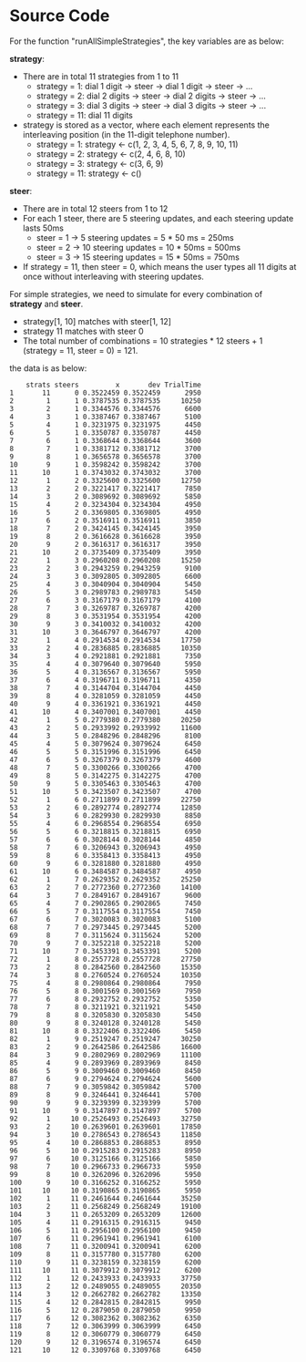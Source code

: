# Source Code

For the function "runAllSimpleStrategies", the key variables are as below:

**strategy**: 
* There are in total 11 strategies from 1 to 11
	* strategy = 1: dial 1 digit -> steer -> dial 1 digit -> steer -> ...
	* strategy = 2: dial 2 digits -> steer -> dial 2 digits -> steer -> ...
	* strategy = 3: dial 3 digits -> steer -> dial 3 digits -> steer -> ...
	* strategy = 11: dial 11 digits
* strategy is stored as a vector, where each element represents the interleaving position (in the 11-digit telephone number).
	* strategy = 1: strategy <- c(1, 2, 3, 4, 5, 6, 7, 8, 9, 10, 11)
	* strategy = 2: strategy <- c(2, 4, 6, 8, 10)
	* strategy = 3: strategy <- c(3, 6, 9)
	* strategy = 11: strategy <- c()

**steer**:
* There are in total 12 steers from 1 to 12
* For each 1 steer, there are 5 steering updates, and each steering update lasts 50ms
	* steer = 1 -> 5 steering updates = 5 * 50 ms = 250ms
	* steer = 2 -> 10 steering updates = 10 * 50ms = 500ms
	* steer = 3 -> 15 steering updates = 15 * 50ms = 750ms
* If strategy = 11, then steer = 0, which means the user types all 11 digits at once without interleaving with steering updates.

For simple strategies, we need to simulate for every combination of **strategy** and **steer**.
* strategy[1, 10] matches with steer[1, 12]
* strategy 11 matches with steer 0
* The total number of combinations = 10 strategies * 12 steers + 1 (strategy = 11, steer = 0) = 121.

the data is as below:
```
    strats steers         x       dev TrialTime
1       11      0 0.3522459 0.3522459      2950
2        1      1 0.3787535 0.3787535     10250
3        2      1 0.3344576 0.3344576      6600
4        3      1 0.3387467 0.3387467      5100
5        4      1 0.3231975 0.3231975      4450
6        5      1 0.3350787 0.3350787      4450
7        6      1 0.3368644 0.3368644      3600
8        7      1 0.3381712 0.3381712      3700
9        8      1 0.3656578 0.3656578      3700
10       9      1 0.3598242 0.3598242      3700
11      10      1 0.3743032 0.3743032      3700
12       1      2 0.3325600 0.3325600     12750
13       2      2 0.3221417 0.3221417      7850
14       3      2 0.3089692 0.3089692      5850
15       4      2 0.3234304 0.3234304      4950
16       5      2 0.3369805 0.3369805      4950
17       6      2 0.3516911 0.3516911      3850
18       7      2 0.3424145 0.3424145      3950
19       8      2 0.3616628 0.3616628      3950
20       9      2 0.3616317 0.3616317      3950
21      10      2 0.3735409 0.3735409      3950
22       1      3 0.2960208 0.2960208     15250
23       2      3 0.2943259 0.2943259      9100
24       3      3 0.3092805 0.3092805      6600
25       4      3 0.3040904 0.3040904      5450
26       5      3 0.2989783 0.2989783      5450
27       6      3 0.3167179 0.3167179      4100
28       7      3 0.3269787 0.3269787      4200
29       8      3 0.3531954 0.3531954      4200
30       9      3 0.3410032 0.3410032      4200
31      10      3 0.3646797 0.3646797      4200
32       1      4 0.2914534 0.2914534     17750
33       2      4 0.2836885 0.2836885     10350
34       3      4 0.2921881 0.2921881      7350
35       4      4 0.3079640 0.3079640      5950
36       5      4 0.3136567 0.3136567      5950
37       6      4 0.3196711 0.3196711      4350
38       7      4 0.3144704 0.3144704      4450
39       8      4 0.3281059 0.3281059      4450
40       9      4 0.3361921 0.3361921      4450
41      10      4 0.3407001 0.3407001      4450
42       1      5 0.2779380 0.2779380     20250
43       2      5 0.2933992 0.2933992     11600
44       3      5 0.2848296 0.2848296      8100
45       4      5 0.3079624 0.3079624      6450
46       5      5 0.3151996 0.3151996      6450
47       6      5 0.3267379 0.3267379      4600
48       7      5 0.3300266 0.3300266      4700
49       8      5 0.3142275 0.3142275      4700
50       9      5 0.3305463 0.3305463      4700
51      10      5 0.3423507 0.3423507      4700
52       1      6 0.2711899 0.2711899     22750
53       2      6 0.2892774 0.2892774     12850
54       3      6 0.2829930 0.2829930      8850
55       4      6 0.2968554 0.2968554      6950
56       5      6 0.3218815 0.3218815      6950
57       6      6 0.3028144 0.3028144      4850
58       7      6 0.3206943 0.3206943      4950
59       8      6 0.3358413 0.3358413      4950
60       9      6 0.3281880 0.3281880      4950
61      10      6 0.3484587 0.3484587      4950
62       1      7 0.2629352 0.2629352     25250
63       2      7 0.2772360 0.2772360     14100
64       3      7 0.2849167 0.2849167      9600
65       4      7 0.2902865 0.2902865      7450
66       5      7 0.3117554 0.3117554      7450
67       6      7 0.3020083 0.3020083      5100
68       7      7 0.2973445 0.2973445      5200
69       8      7 0.3115624 0.3115624      5200
70       9      7 0.3252218 0.3252218      5200
71      10      7 0.3453391 0.3453391      5200
72       1      8 0.2557728 0.2557728     27750
73       2      8 0.2842560 0.2842560     15350
74       3      8 0.2760524 0.2760524     10350
75       4      8 0.2980864 0.2980864      7950
76       5      8 0.3001569 0.3001569      7950
77       6      8 0.2932752 0.2932752      5350
78       7      8 0.3211921 0.3211921      5450
79       8      8 0.3205830 0.3205830      5450
80       9      8 0.3240128 0.3240128      5450
81      10      8 0.3322406 0.3322406      5450
82       1      9 0.2519247 0.2519247     30250
83       2      9 0.2642586 0.2642586     16600
84       3      9 0.2802969 0.2802969     11100
85       4      9 0.2893969 0.2893969      8450
86       5      9 0.3009460 0.3009460      8450
87       6      9 0.2794624 0.2794624      5600
88       7      9 0.3059842 0.3059842      5700
89       8      9 0.3246441 0.3246441      5700
90       9      9 0.3239399 0.3239399      5700
91      10      9 0.3147897 0.3147897      5700
92       1     10 0.2526493 0.2526493     32750
93       2     10 0.2639601 0.2639601     17850
94       3     10 0.2786543 0.2786543     11850
95       4     10 0.2868853 0.2868853      8950
96       5     10 0.2915283 0.2915283      8950
97       6     10 0.3125166 0.3125166      5850
98       7     10 0.2966733 0.2966733      5950
99       8     10 0.3262096 0.3262096      5950
100      9     10 0.3166252 0.3166252      5950
101     10     10 0.3190865 0.3190865      5950
102      1     11 0.2461644 0.2461644     35250
103      2     11 0.2568249 0.2568249     19100
104      3     11 0.2653209 0.2653209     12600
105      4     11 0.2916315 0.2916315      9450
106      5     11 0.2956100 0.2956100      9450
107      6     11 0.2961941 0.2961941      6100
108      7     11 0.3200941 0.3200941      6200
109      8     11 0.3157780 0.3157780      6200
110      9     11 0.3238159 0.3238159      6200
111     10     11 0.3079912 0.3079912      6200
112      1     12 0.2433933 0.2433933     37750
113      2     12 0.2489055 0.2489055     20350
114      3     12 0.2662782 0.2662782     13350
115      4     12 0.2842815 0.2842815      9950
116      5     12 0.2879050 0.2879050      9950
117      6     12 0.3082362 0.3082362      6350
118      7     12 0.3063999 0.3063999      6450
119      8     12 0.3060779 0.3060779      6450
120      9     12 0.3196574 0.3196574      6450
121     10     12 0.3309768 0.3309768      6450
```


